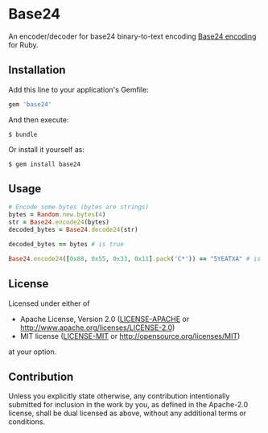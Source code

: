 # Base24

An encoder/decoder for base24 binary-to-text encoding
[Base24 encoding](https://www.kuon.ch/post/2020-02-27-base24/) for Ruby.


## Installation

Add this line to your application's Gemfile:

```ruby
gem 'base24'
```

And then execute:

    $ bundle

Or install it yourself as:

    $ gem install base24

## Usage

```ruby
# Encode some bytes (bytes are strings)
bytes = Random.new.bytes(4)
str = Base24.encode24(bytes)
decoded_bytes = Base24.decode24(str)

decoded_bytes == bytes # is true

Base24.encode24([0x88, 0x55, 0x33, 0x11].pack('C*')) == "5YEATXA" # is true
```

## License

Licensed under either of

 * Apache License, Version 2.0
   ([LICENSE-APACHE](LICENSE-APACHE) or http://www.apache.org/licenses/LICENSE-2.0)
 * MIT license
   ([LICENSE-MIT](LICENSE-MIT) or http://opensource.org/licenses/MIT)

at your option.

## Contribution

Unless you explicitly state otherwise, any contribution intentionally submitted
for inclusion in the work by you, as defined in the Apache-2.0 license, shall be
dual licensed as above, without any additional terms or conditions.

